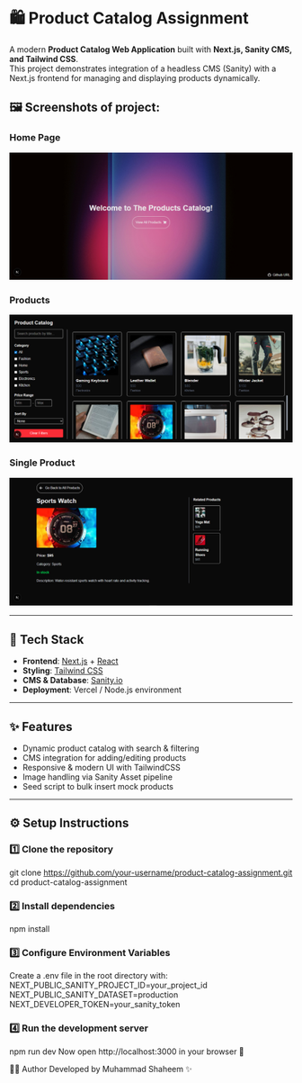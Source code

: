 # 🛍️ Product Catalog Assignment

A modern **Product Catalog Web Application** built with **Next.js, Sanity CMS, and Tailwind CSS**.  
This project demonstrates integration of a headless CMS (Sanity) with a Next.js frontend for managing and displaying products dynamically.


## 🖼️ Screenshots of project:
### Home Page
![Home Page](./public/HomePage.PNG)

### Products
![Products](./public/Products.PNG)

### Single Product
![Single Product](./public/SingleProduct.PNG)

---

## 🚀 Tech Stack

- **Frontend**: [Next.js](https://nextjs.org/) + [React](https://reactjs.org/)  
- **Styling**: [Tailwind CSS](https://tailwindcss.com/)  
- **CMS & Database**: [Sanity.io](https://www.sanity.io/)  
- **Deployment**: Vercel / Node.js environment  

---

## ✨ Features

- Dynamic product catalog with search & filtering  
- CMS integration for adding/editing products  
- Responsive & modern UI with TailwindCSS  
- Image handling via Sanity Asset pipeline  
- Seed script to bulk insert mock products  

---

## ⚙️ Setup Instructions

### 1️⃣ Clone the repository
git clone https://github.com/your-username/product-catalog-assignment.git
cd product-catalog-assignment

### 2️⃣ Install dependencies
npm install

### 3️⃣ Configure Environment Variables
Create a .env file in the root directory with:
NEXT_PUBLIC_SANITY_PROJECT_ID=your_project_id
NEXT_PUBLIC_SANITY_DATASET=production
NEXT_DEVELOPER_TOKEN=your_sanity_token

### 4️⃣ Run the development server
npm run dev
Now open http://localhost:3000
 in your browser 🚀

👨‍💻 Author
Developed by Muhammad Shaheem ✨